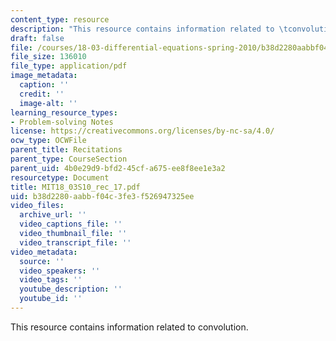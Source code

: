 ```yaml
---
content_type: resource
description: "This resource contains information related to \tconvolution."
draft: false
file: /courses/18-03-differential-equations-spring-2010/b38d2280aabbf04c3fe3f526947325ee_MIT18_03S10_rec_17.pdf
file_size: 136010
file_type: application/pdf
image_metadata:
  caption: ''
  credit: ''
  image-alt: ''
learning_resource_types:
- Problem-solving Notes
license: https://creativecommons.org/licenses/by-nc-sa/4.0/
ocw_type: OCWFile
parent_title: Recitations
parent_type: CourseSection
parent_uid: 4b0e29d9-bfd2-45cf-a675-ee8f8ee1e3a2
resourcetype: Document
title: MIT18_03S10_rec_17.pdf
uid: b38d2280-aabb-f04c-3fe3-f526947325ee
video_files:
  archive_url: ''
  video_captions_file: ''
  video_thumbnail_file: ''
  video_transcript_file: ''
video_metadata:
  source: ''
  video_speakers: ''
  video_tags: ''
  youtube_description: ''
  youtube_id: ''
---
```

This resource contains information related to 	convolution.